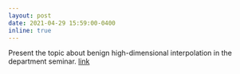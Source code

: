 ```yaml
---
layout: post
date: 2021-04-29 15:59:00-0400
inline: true
---
```


Present the topic about benign high-dimensional interpolation in the department seminar. [link](assets/presentation_Libin_LIang.pdf)
